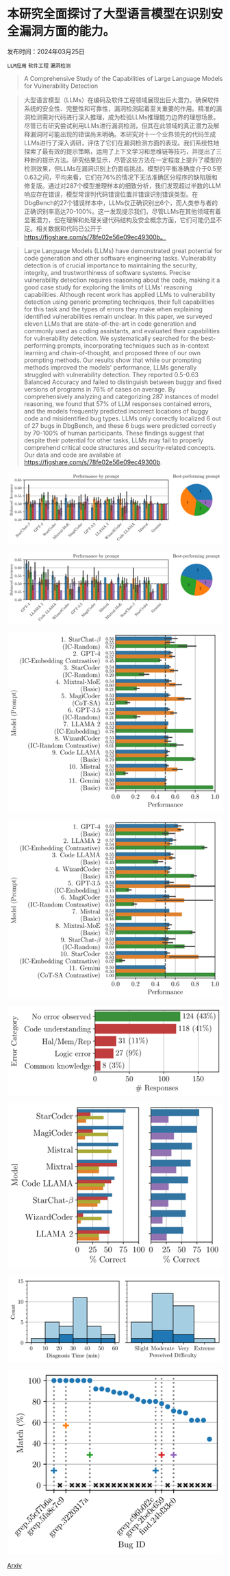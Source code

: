 # 本研究全面探讨了大型语言模型在识别安全漏洞方面的能力。

发布时间：2024年03月25日

`LLM应用` `软件工程` `漏洞检测`

> A Comprehensive Study of the Capabilities of Large Language Models for Vulnerability Detection

> 大型语言模型（LLMs）在编码及软件工程领域展现出巨大潜力。确保软件系统的安全性、完整性和可靠性，漏洞检测起着至关重要的作用。精准的漏洞检测需对代码进行深入推理，成为检验LLMs推理能力边界的理想场景。尽管已有研究尝试利用LLMs进行漏洞检测，但其在此领域的真正潜力及解释漏洞时可能出现的错误尚未明确。本研究对十一个业界领先的代码生成LLMs进行了深入调研，评估了它们在漏洞检测方面的表现。我们系统性地探索了最有效的提示策略，运用了上下文学习和思维链等技巧，并提出了三种新的提示方法。研究结果显示，尽管这些方法在一定程度上提升了模型的检测效果，但LLMs在漏洞识别上仍面临挑战。模型的平衡准确度介于0.5至0.63之间，平均来看，它们在76%的情况下无法准确区分程序的缺陷版和修复版。通过对287个模型推理样本的细致分析，我们发现超过半数的LLM响应存在错误，模型常误判代码错误位置并错误识别错误类型。在DbgBench的27个错误样本中，LLMs仅正确识别出6个，而人类参与者的正确识别率高达70-100%。这一发现提示我们，尽管LLMs在其他领域有着显著潜力，但在理解和处理关键代码结构及安全概念方面，它们可能仍显不足。相关数据和代码已公开于 https://figshare.com/s/78fe02e56e09ec49300b。

> Large Language Models (LLMs) have demonstrated great potential for code generation and other software engineering tasks. Vulnerability detection is of crucial importance to maintaining the security, integrity, and trustworthiness of software systems. Precise vulnerability detection requires reasoning about the code, making it a good case study for exploring the limits of LLMs' reasoning capabilities. Although recent work has applied LLMs to vulnerability detection using generic prompting techniques, their full capabilities for this task and the types of errors they make when explaining identified vulnerabilities remain unclear.
  In this paper, we surveyed eleven LLMs that are state-of-the-art in code generation and commonly used as coding assistants, and evaluated their capabilities for vulnerability detection. We systematically searched for the best-performing prompts, incorporating techniques such as in-context learning and chain-of-thought, and proposed three of our own prompting methods. Our results show that while our prompting methods improved the models' performance, LLMs generally struggled with vulnerability detection. They reported 0.5-0.63 Balanced Accuracy and failed to distinguish between buggy and fixed versions of programs in 76% of cases on average. By comprehensively analyzing and categorizing 287 instances of model reasoning, we found that 57% of LLM responses contained errors, and the models frequently predicted incorrect locations of buggy code and misidentified bug types. LLMs only correctly localized 6 out of 27 bugs in DbgBench, and these 6 bugs were predicted correctly by 70-100% of human participants. These findings suggest that despite their potential for other tasks, LLMs may fail to properly comprehend critical code structures and security-related concepts. Our data and code are available at https://figshare.com/s/78fe02e56e09ec49300b.

![本研究全面探讨了大型语言模型在识别安全漏洞方面的能力。](../../../paper_images/2403.17218/x1.png)

![本研究全面探讨了大型语言模型在识别安全漏洞方面的能力。](../../../paper_images/2403.17218/x2.png)

![本研究全面探讨了大型语言模型在识别安全漏洞方面的能力。](../../../paper_images/2403.17218/x3.png)

![本研究全面探讨了大型语言模型在识别安全漏洞方面的能力。](../../../paper_images/2403.17218/x4.png)

![本研究全面探讨了大型语言模型在识别安全漏洞方面的能力。](../../../paper_images/2403.17218/x5.png)

![本研究全面探讨了大型语言模型在识别安全漏洞方面的能力。](../../../paper_images/2403.17218/x6.png)

![本研究全面探讨了大型语言模型在识别安全漏洞方面的能力。](../../../paper_images/2403.17218/x7.png)

![本研究全面探讨了大型语言模型在识别安全漏洞方面的能力。](../../../paper_images/2403.17218/x8.png)

[Arxiv](https://arxiv.org/abs/2403.17218)